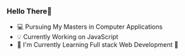 
### Hello There:wave:
- :computer: Pursuing My Masters in Computer Applications
- :bulb: Currently Working on JavaScript
- :rocket: I'm Currently Learning Full stack Web Development :rocket:
